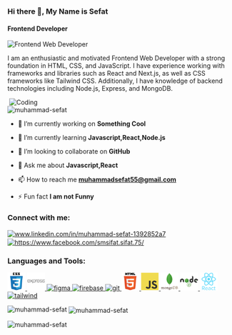 ### Hi there 👋, My Name is Sefat
#### Frontend Developer
![Frontend Web Developer](https://i.ibb.co/B652h5J/Black-and-White-Simple-Art-Director-Linked-In-Banner.jpg)

I am an enthusiastic and motivated Frontend Web Developer with a strong foundation in HTML, CSS, and JavaScript. I have experience working with frameworks and libraries such as React and Next.js, as well as CSS frameworks like Tailwind CSS. Additionally, I have knowledge of backend technologies including Node.js, Express, and MongoDB.

<img style="width:500px" align="right" src="https://cdn.dribbble.com/users/1162077/screenshots/3848914/programmer.gif" alt="Coding">
<p align="left"> <img src="https://komarev.com/ghpvc/?username=muhammad-sefat&label=Profile%20views&color=0e75b6&style=flat" alt="muhammad-sefat" /> </p>

- 🔭 I’m currently working on **Something Cool**

- 🌱 I’m currently learning **Javascript,React,Node.js**

- 👯 I’m looking to collaborate on **GitHub**

- 💬 Ask me about **Javascript,React**

- 📫 How to reach me **muhammadsefat55@gmail.com**

- ⚡ Fun fact **I am not Funny**

<h3 align="left">Connect with me:</h3>
<p align="left">
<a href="https://linkedin.com/in/www.linkedin.com/in/muhammad-sefat-1392852a7" target="blank"><img align="center" src="https://raw.githubusercontent.com/rahuldkjain/github-profile-readme-generator/master/src/images/icons/Social/linked-in-alt.svg" alt="www.linkedin.com/in/muhammad-sefat-1392852a7" height="30" width="40" /></a>
<a href="https://fb.com/https://www.facebook.com/smsifat.sifat.75/" target="blank"><img align="center" src="https://raw.githubusercontent.com/rahuldkjain/github-profile-readme-generator/master/src/images/icons/Social/facebook.svg" alt="https://www.facebook.com/smsifat.sifat.75/" height="30" width="40" /></a>
</p>

<h3 align="left">Languages and Tools:</h3>
<p align="left"> <a href="https://www.w3schools.com/css/" target="_blank" rel="noreferrer"> <img src="https://raw.githubusercontent.com/devicons/devicon/master/icons/css3/css3-original-wordmark.svg" alt="css3" width="40" height="40"/> </a> <a href="https://expressjs.com" target="_blank" rel="noreferrer"> <img src="https://raw.githubusercontent.com/devicons/devicon/master/icons/express/express-original-wordmark.svg" alt="express" width="40" height="40"/> </a> <a href="https://www.figma.com/" target="_blank" rel="noreferrer"> <img src="https://www.vectorlogo.zone/logos/figma/figma-icon.svg" alt="figma" width="40" height="40"/> </a> <a href="https://firebase.google.com/" target="_blank" rel="noreferrer"> <img src="https://www.vectorlogo.zone/logos/firebase/firebase-icon.svg" alt="firebase" width="40" height="40"/> </a> <a href="https://git-scm.com/" target="_blank" rel="noreferrer"> <img src="https://www.vectorlogo.zone/logos/git-scm/git-scm-icon.svg" alt="git" width="40" height="40"/> </a> <a href="https://www.w3.org/html/" target="_blank" rel="noreferrer"> <img src="https://raw.githubusercontent.com/devicons/devicon/master/icons/html5/html5-original-wordmark.svg" alt="html5" width="40" height="40"/> </a> <a href="https://developer.mozilla.org/en-US/docs/Web/JavaScript" target="_blank" rel="noreferrer"> <img src="https://raw.githubusercontent.com/devicons/devicon/master/icons/javascript/javascript-original.svg" alt="javascript" width="40" height="40"/> </a> <a href="https://www.mongodb.com/" target="_blank" rel="noreferrer"> <img src="https://raw.githubusercontent.com/devicons/devicon/master/icons/mongodb/mongodb-original-wordmark.svg" alt="mongodb" width="40" height="40"/> </a> <a href="https://nodejs.org" target="_blank" rel="noreferrer"> <img src="https://raw.githubusercontent.com/devicons/devicon/master/icons/nodejs/nodejs-original-wordmark.svg" alt="nodejs" width="40" height="40"/> </a> <a href="https://reactjs.org/" target="_blank" rel="noreferrer"> <img src="https://raw.githubusercontent.com/devicons/devicon/master/icons/react/react-original-wordmark.svg" alt="react" width="40" height="40"/> </a> <a href="https://tailwindcss.com/" target="_blank" rel="noreferrer"> <img src="https://www.vectorlogo.zone/logos/tailwindcss/tailwindcss-icon.svg" alt="tailwind" width="40" height="40"/> </a> </p>

<p><img align="left" src="https://github-readme-stats.vercel.app/api/top-langs?username=muhammad-sefat&show_icons=true&locale=en&layout=compact" alt="muhammad-sefat" /></p>

<p>&nbsp;<img align="center" src="https://github-readme-stats.vercel.app/api?username=muhammad-sefat&show_icons=true&locale=en" alt="muhammad-sefat" /></p>

<p><img align="center" src="https://github-readme-streak-stats.herokuapp.com/?user=muhammad-sefat&" alt="muhammad-sefat" /></p>


